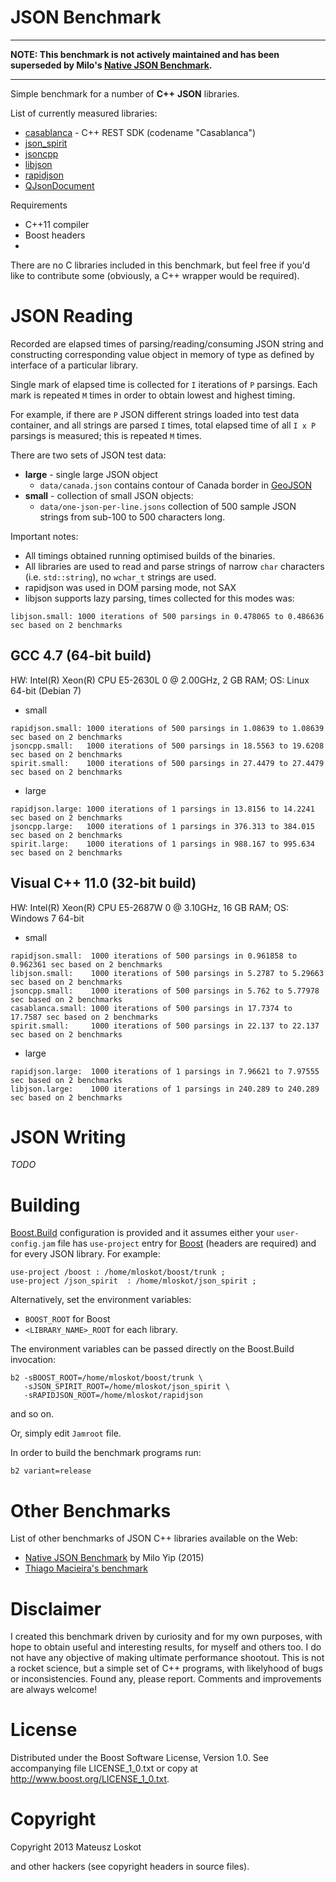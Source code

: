 JSON Benchmark
==============

---------------------------------------

**NOTE: This benchmark is not actively maintained and has been superseded by Milo's [Native JSON Benchmark](https://github.com/miloyip/nativejson-benchmark).**

---------------------------------------


Simple benchmark for a number of **C++** **JSON** libraries.

List of currently measured libraries: 

* [casablanca](https://casablanca.codeplex.com/) - C++ REST SDK (codename "Casablanca")
* [json_spirit](https://github.com/cierelabs/json_spirit)
* [jsoncpp](http://jsoncpp.sourceforge.net/)
* [libjson](http://sourceforge.net/projects/libjson/)
* [rapidjson](http://code.google.com/p/rapidjson/)
* [QJsonDocument](http://qt-project.org/doc/qt-5.0/qtcore/qjsondocument.html)

Requirements
* C++11 compiler
* Boost headers
* 
There are no C libraries included in this benchmark, but feel free if you'd like to
contribute some (obviously, a C++ wrapper would be required).

JSON Reading
============

Recorded are elapsed times of parsing/reading/consuming JSON string and
constructing corresponding value object in memory of type as defined 
by interface of a particular library.

Single mark of elapsed time is collected for ```I``` iterations of ```P``` parsings.
Each mark is repeated ```M``` times in order to obtain lowest and highest timing.

For example, if there are ```P``` JSON different strings loaded into test data container,
and all strings are parsed ```I``` times, total elapsed time of all ```I x P```
parsings is measured; this is repeated ```M``` times.

There are two sets of JSON test data:
* **large** - single large JSON object
  * ```data/canada.json``` contains contour of Canada border in [GeoJSON](http://geojson.org)
* **small** - collection of small JSON objects:
  * ```data/one-json-per-line.jsons``` collection of 500 sample JSON strings from sub-100 to 500 characters long.


Important notes:
* All timings obtained running optimised builds of the binaries.
* All libraries are used to read and parse strings of narrow ```char``` 
characters (i.e. ```std::string```), no ```wchar_t``` strings are used.
* rapidjson was used in DOM parsing mode, not SAX
* libjson supports lazy parsing, times collected for this modes was:
```
libjson.small: 1000 iterations of 500 parsings in 0.478065 to 0.486636 sec based on 2 benchmarks
```

GCC 4.7 (64-bit build)
----------------------

HW: Intel(R) Xeon(R) CPU E5-2630L 0 @ 2.00GHz, 2 GB RAM;
OS: Linux 64-bit (Debian 7)
    
* small

```
rapidjson.small: 1000 iterations of 500 parsings in 1.08639 to 1.08639 sec based on 2 benchmarks
jsoncpp.small:   1000 iterations of 500 parsings in 18.5563 to 19.6208 sec based on 2 benchmarks
spirit.small:    1000 iterations of 500 parsings in 27.4479 to 27.4479 sec based on 2 benchmarks
```

* large

```
rapidjson.large: 1000 iterations of 1 parsings in 13.8156 to 14.2241 sec based on 2 benchmarks
jsoncpp.large:   1000 iterations of 1 parsings in 376.313 to 384.015 sec based on 2 benchmarks
spirit.large:    1000 iterations of 1 parsings in 988.167 to 995.634 sec based on 2 benchmarks
```

Visual C++ 11.0 (32-bit build)
------------------------------

HW: Intel(R) Xeon(R) CPU E5-2687W 0 @ 3.10GHz, 16 GB RAM;
OS: Windows 7 64-bit

* small

```
rapidjson.small:  1000 iterations of 500 parsings in 0.961858 to 0.962361 sec based on 2 benchmarks
libjson.small:    1000 iterations of 500 parsings in 5.2787 to 5.29663 sec based on 2 benchmarks
jsoncpp.small:    1000 iterations of 500 parsings in 5.762 to 5.77978 sec based on 2 benchmarks
casablanca.small: 1000 iterations of 500 parsings in 17.7374 to 17.7587 sec based on 2 benchmarks
spirit.small:     1000 iterations of 500 parsings in 22.137 to 22.137 sec based on 2 benchmarks
```

* large

```
rapidjson.large:  1000 iterations of 1 parsings in 7.96621 to 7.97555 sec based on 2 benchmarks
libjson.large:    1000 iterations of 1 parsings in 240.289 to 240.289 sec based on 2 benchmarks
```

JSON Writing
============

*TODO*

Building
========

[Boost.Build](http://www.boost.org/boost-build2/) configuration is provided and
it assumes either your ```user-config.jam``` file has ```use-project``` entry for
[Boost](http://boost.org) (headers are required) and for every JSON library. For example:

```
use-project /boost : /home/mloskot/boost/trunk ;
use-project /json_spirit  : /home/mloskot/json_spirit ;
```

Alternatively, set the environment variables:
* ```BOOST_ROOT``` for Boost
* ```<LIBRARY_NAME>_ROOT``` for each library.

The environment variables can be passed directly on the Boost.Build invocation:
```
b2 -sBOOST_ROOT=/home/mloskot/boost/trunk \
   -sJSON_SPIRIT_ROOT=/home/mloskot/json_spirit \
   -sRAPIDJSON_ROOT=/home/mloskot/rapidjson
```
and so on.

Or, simply edit ```Jamroot``` file.

In order to build the benchmark programs run:

```
b2 variant=release
```

Other Benchmarks
================

List of other benchmarks of JSON C++ libraries available on the Web:

* [Native JSON Benchmark](https://github.com/miloyip/nativejson-benchmark) by Milo Yip (2015)
* [Thiago Macieira's benchmark](https://plus.google.com/108138837678270193032/posts/7EVTACgwtxK)

Disclaimer
==========

I created this benchmark driven by curiosity and for my own purposes, with hope to 
obtain useful and interesting results, for myself and others too.
I do not have any objective of making ultimate performance shootout.
This is not a rocket science, but a simple set of C++ programs, with likelyhood
of bugs or inconsistencies. Found any, please report. Comments and improvements
are always welcome!

License
=======

Distributed under the Boost Software License, Version 1.0.
See accompanying file LICENSE_1_0.txt or copy at 
http://www.boost.org/LICENSE_1_0.txt.

Copyright
=========

Copyright 2013 Mateusz Loskot <mateusz at loskot dot net>

and other hackers (see copyright headers in source files).
